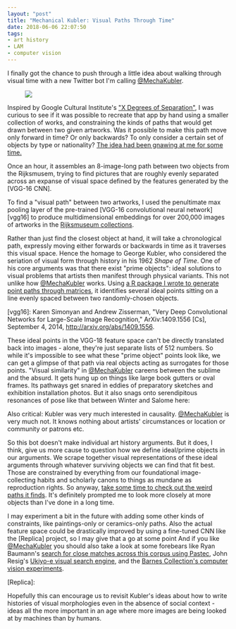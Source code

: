 ```yaml
---
layout: "post"
title: "Mechanical Kubler: Visual Paths Through Time"
date: 2018-06-06 22:07:50
tags:
- art history
- LAM
- computer vision
---
```


I finally got the chance to push through a little idea about walking through visual time with a new Twitter bot I'm calling [@MechaKubler].

<figure><a href="https://mechanical-kubler.github.io/pathways/88735e8915ee1900340d62ec278018bf.html"><img src="https://mechanical-kubler.github.io/assets/images/88735e8915ee1900340d62ec278018bf.gif" /></a></figure>

[@MechaKubler]: (https://www.twitter.com/mechakubler)

Inspired by Google Cultural Institute's ["X Degrees of Separation"](https://artsexperiments.withgoogle.com/xdegrees/), I was curious to see if it was possible to recreate that app by hand using a smaller collection of works, and constraining the kinds of paths that would get drawn between two given artworks.
Was it possible to make this path move only forward in time? Or only backwards? To only consider a certain set of objects by type or nationality?
[The idea had been gnawing at me for some time.](https://twitter.com/matthewdlincoln/status/959253318160744448)

Once an hour, it assembles an 8-image-long path between two objects from the Rijksmusem, trying to find pictures that are roughly evenly separated across an expanse of visual space defined by the features generated by the [VGG-16 CNN].

To find a "visual path" between two artworks, I used the penultimate max pooling layer of the pre-trained [VGG-16 convolutional neural network][vgg16] to produce multidimensional embeddings for over 200,000 images of artworks in the [Rijksmuseum collections](https://www.rijksmuseum.nl/).

Rather than just find the closest object at hand, it will take a chronological path, expressly moving either forwards or backwards in time as it traverses this visual space.
Hence the homage to George Kubler, who considered the seriation of visual form through history in his 1962 _Shape of Time_.
One of his core arguments was that there exist "prime objects": ideal solutions to visual problems that artists then manifest through physical variants.
This not unlike how [@MechaKubler] works. Using [a R package I wrote to generate point paths through matrices](https://github.com/mdlincoln/pathway), it identifies several ideal points sitting on a line evenly spaced between two randomly-chosen objects.

[vgg16]: Karen Simonyan and Andrew Zisserman, "Very Deep Convolutional Networks for Large-Scale Image Recognition," ArXiv:1409.1556 [Cs], September 4, 2014, <http://arxiv.org/abs/1409.1556>.

These ideal points in the VGG-18 feature space can't be directly translated back into images - alone, they're just separate lists of 512 numbers.
So while it's impossible to see what  these "prime object" points look like, we can get a glimpse of that path via real objects acting as surrogates for those points.
"Visual similarity" in [@MechaKubler] careens between the sublime and the absurd. It gets hung up on things like large book gutters or oval frames. Its pathways get snared in eddies of preparatory sketches and exhibition installation photos.
But it also snags onto serendipitous resonances of pose like that between Winter and Salome here:

Also critical: Kubler was very much interested in causality.
[@MechaKubler] is very much not.
It knows nothing about artists' circumstances or location or community or patrons etc.

So this bot doesn't make individual art history arguments.
But it does, I think, give us more cause to question how we define ideal/prime objects in our arguments.
We scrape together visual representations of these ideal arguments through whatever surviving objects we can find that fit best.
Those are constrained by everything from our foundational image-collecting habits and scholarly canons to things as mundane as reproduction rights.
So anyway, [take some time to check out the weird paths it finds](https://mechanical-kubler.github.io).
It's definitely prompted me to look more closely at more objects than I've done in a long time.

I may experiment a bit in the future with adding some other kinds of constraints, like paintings-only or ceramics-only paths.
Also the actual feature space could be drastically improved by using a fine-tuned CNN like the [Replica] project, so I may give that a go at some point
And if you like [@MechaKubler] you should also take a look at some forebears like Ryan Baumann's [search for close matches across this corpus using Pastec](https://ryanfb.github.io/etc/2015/11/03/finding_near-matches_in_the_rijksmuseum_with_pastec.html), John Resig's [Ukiyo-e visual search engine](https://ukiyo-e.org/about), and the [Barnes Collection's computer vision experiments](https://medium.com/barnes-foundation/stuffed-animals-computer-vision-and-the-barnes-foundation-collection-online-ed787d3baded).

[Replica]:

Hopefully this can encourage us to revisit Kubler's ideas about how to write histories of visual morphologies even in the absence of social context - ideas all the more important in an age where more images are being looked at by machines than by humans.
